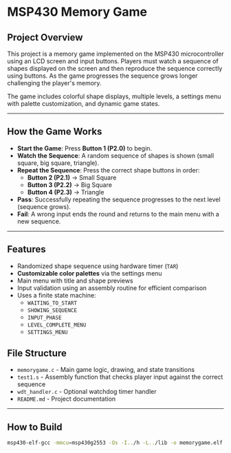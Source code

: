 # MSP430 Memory Game

## Project Overview

This project is a memory game implemented on the MSP430 microcontroller using an LCD screen and input buttons. Players must watch a sequence of shapes displayed on the screen and then reproduce the sequence correctly using buttons. As the game progresses the sequence grows longer challenging the player's memory.

The game includes colorful shape displays, multiple levels, a settings menu with palette customization, and dynamic game states.

---

## How the Game Works

- **Start the Game**: Press **Button 1 (P2.0)** to begin.
- **Watch the Sequence**: A random sequence of shapes is shown (small square, big square, triangle).
- **Repeat the Sequence**: Press the correct shape buttons in order:
  - **Button 2 (P2.1)** → Small Square
  - **Button 3 (P2.2)** → Big Square
  - **Button 4 (P2.3)** → Triangle
- **Pass**: Successfully repeating the sequence progresses to the next level (sequence grows).
- **Fail**: A wrong input ends the round and returns to the main menu with a new sequence.

---

## Features

- Randomized shape sequence using hardware timer (`TAR`)
- **Customizable color palettes** via the settings menu
- Main menu with title and shape previews
- Input validation using an assembly routine for efficient comparison
- Uses a finite state machine:
  - `WAITING_TO_START`
  - `SHOWING_SEQUENCE`
  - `INPUT_PHASE`
  - `LEVEL_COMPLETE_MENU`
  - `SETTINGS_MENU`


## File Structure

- `memorygame.c` - Main game logic, drawing, and state transitions
- `test1.s` - Assembly function that checks player input against the correct sequence
- `wdt_handler.c` - Optional watchdog timer handler
- `README.md` - Project documentation

---

## How to Build

```bash
msp430-elf-gcc -mmcu=msp430g2553 -Os -I../h -L../lib -o memorygame.elf memorygame.o wdt_handler.o test1.o -lTimer -lLcd

